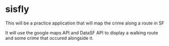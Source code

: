 # sisfly

This will be a practice application that will map the crime along a route in SF

It will use the google maps API and DataSF API to display a walking route and some crime that occured alongside it.

